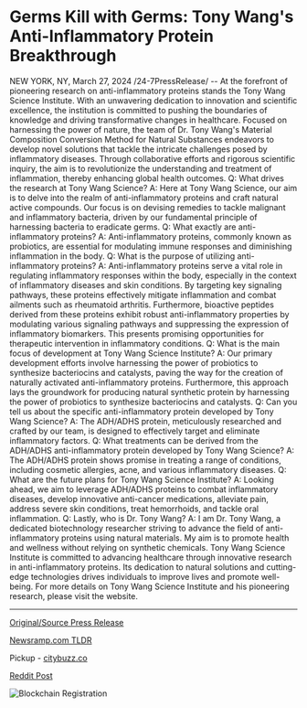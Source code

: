 # Germs Kill with Germs: Tony Wang's Anti-Inflammatory Protein Breakthrough

NEW YORK, NY, March 27, 2024 /24-7PressRelease/ -- At the forefront of pioneering research on anti-inflammatory proteins stands the Tony Wang Science Institute. With an unwavering dedication to innovation and scientific excellence, the institution is committed to pushing the boundaries of knowledge and driving transformative changes in healthcare. Focused on harnessing the power of nature, the team of Dr. Tony Wang's Material Composition Conversion Method for Natural Substances endeavors to develop novel solutions that tackle the intricate challenges posed by inflammatory diseases. Through collaborative efforts and rigorous scientific inquiry, the aim is to revolutionize the understanding and treatment of inflammation, thereby enhancing global health outcomes.  Q: What drives the research at Tony Wang Science? A: Here at Tony Wang Science, our aim is to delve into the realm of anti-inflammatory proteins and craft natural active compounds. Our focus is on devising remedies to tackle malignant and inflammatory bacteria, driven by our fundamental principle of harnessing bacteria to eradicate germs.  Q: What exactly are anti-inflammatory proteins? A: Anti-inflammatory proteins, commonly known as probiotics, are essential for modulating immune responses and diminishing inflammation in the body.  Q: What is the purpose of utilizing anti-inflammatory proteins? A: Anti-inflammatory proteins serve a vital role in regulating inflammatory responses within the body, especially in the context of inflammatory diseases and skin conditions. By targeting key signaling pathways, these proteins effectively mitigate inflammation and combat ailments such as rheumatoid arthritis. Furthermore, bioactive peptides derived from these proteins exhibit robust anti-inflammatory properties by modulating various signaling pathways and suppressing the expression of inflammatory biomarkers. This presents promising opportunities for therapeutic intervention in inflammatory conditions.  Q: What is the main focus of development at Tony Wang Science Institute? A: Our primary development efforts involve harnessing the power of probiotics to synthesize bacteriocins and catalysts, paving the way for the creation of naturally activated anti-inflammatory proteins. Furthermore, this approach lays the groundwork for producing natural synthetic protein by harnessing the power of probiotics to synthesize bacteriocins and catalysts.  Q: Can you tell us about the specific anti-inflammatory protein developed by Tony Wang Science? A: The ADH/ADHS protein, meticulously researched and crafted by our team, is designed to effectively target and eliminate inflammatory factors.  Q: What treatments can be derived from the ADH/ADHS anti-inflammatory protein developed by Tony Wang Science? A: The ADH/ADHS protein shows promise in treating a range of conditions, including cosmetic allergies, acne, and various inflammatory diseases.  Q: What are the future plans for Tony Wang Science Institute? A: Looking ahead, we aim to leverage ADH/ADHS proteins to combat inflammatory diseases, develop innovative anti-cancer medications, alleviate pain, address severe skin conditions, treat hemorrhoids, and tackle oral inflammation.  Q: Lastly, who is Dr. Tony Wang? A: I am Dr. Tony Wang, a dedicated biotechnology researcher striving to advance the field of anti-inflammatory proteins using natural materials. My aim is to promote health and wellness without relying on synthetic chemicals.  Tony Wang Science Institute is committed to advancing healthcare through innovative research in anti-inflammatory proteins. Its dedication to natural solutions and cutting-edge technologies drives individuals to improve lives and promote well-being. For more details on Tony Wang Science Institute and his pioneering research, please visit the website. 

---

[Original/Source Press Release](https://www.24-7pressrelease.com/press-release/509560/germs-kill-with-germs-tony-wangs-anti-inflammatory-protein-breakthrough)
                    

[Newsramp.com TLDR](https://newsramp.com/curated-news/tony-wang-science-institute-revolutionizing-healthcare-with-anti-inflammatory-proteins/1ed949feb44129fe62a8cdb69c10f7f4) 


Pickup - [citybuzz.co](https://citybuzz.co/2024/03/27/tony-wang-s-anti-inflammatory-protein-breakthrough-offers-natural-solutions)
 



[Reddit Post](https://www.reddit.com/r/HealthCareNewsInfo/comments/1bovtbu/tony_wang_science_institute_revolutionizing/) 



![Blockchain Registration](https://cdn.newsramp.app/24-7PressRelease/qrcode/243/27/lendt2Gd.webp)